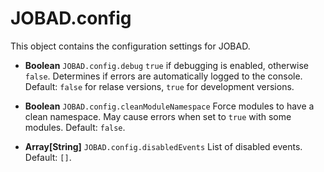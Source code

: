 # JOBAD.config
This object contains the configuration settings for JOBAD. 

* **Boolean** `JOBAD.config.debug` `true` if debugging is enabled, otherwise `false`. Determines if errors are automatically logged to the console. Default: `false` for relase versions, `true` for development versions. 

* **Boolean** `JOBAD.config.cleanModuleNamespace` Force modules to have a clean namespace. May cause errors when set to `true` with some modules. Default: `false`. 

* **Array[String]** `JOBAD.config.disabledEvents` List of disabled events. Default: `[]`. 
